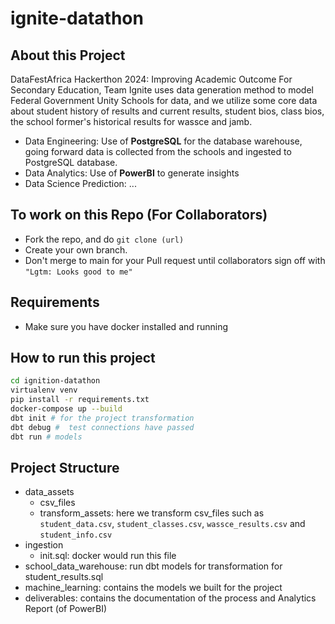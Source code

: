 # ignite-datathon

## About this Project

DataFestAfrica Hackerthon 2024: Improving  Academic Outcome For Secondary Education, Team Ignite uses data generation method to model Federal Government Unity Schools for data, and we utilize
some core data about student history of results and current results, student bios, class bios, the school former's historical results for wassce and jamb.

- Data Engineering: Use of **PostgreSQL** for the database warehouse, going forward data is collected from the schools and ingested to PostgreSQL database.
- Data Analytics: Use of **PowerBI** to generate insights
- Data Science Prediction: ...

## To work on this Repo (For Collaborators)

- Fork the repo, and do `git clone (url)`
- Create your own branch.
- Don't merge to main for your Pull request until collaborators sign off with `"Lgtm: Looks good to me"`

## Requirements

- Make sure you have docker installed and running
  
## How to run this project

```sh
cd ignition-datathon
virtualenv venv
pip install -r requirements.txt
docker-compose up --build
dbt init # for the project transformation
dbt debug #  test connections have passed
dbt run # models
```

## Project Structure

- data_assets
  - csv_files
  - transform_assets: here we transform csv_files such as `student_data.csv`, `student_classes.csv`, `wassce_results.csv` and `student_info.csv`
- ingestion  
  - init.sql:  docker would run this file
- school_data_warehouse: run dbt models for transformation for student_results.sql
- machine_learning: contains the models we built for the project
- deliverables: contains the documentation of the process and Analytics Report (of PowerBI)
